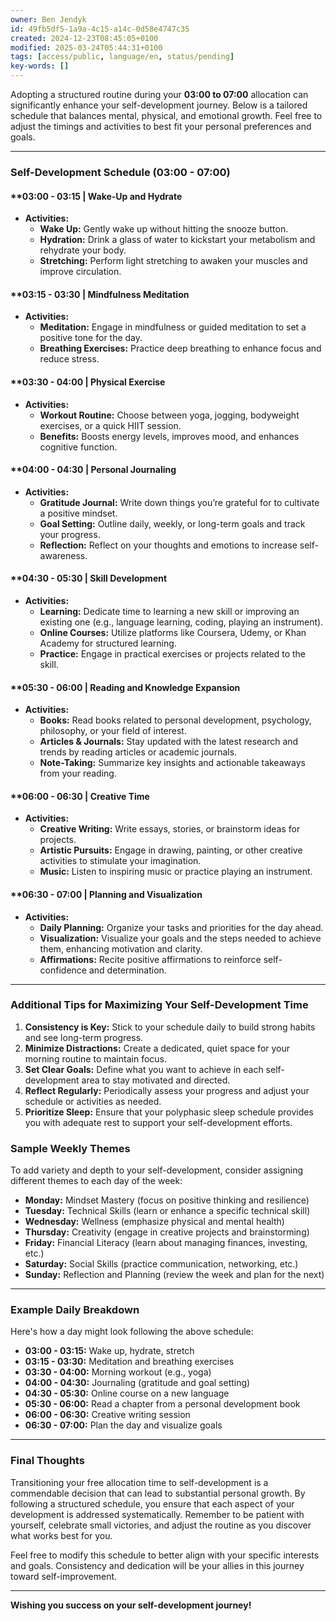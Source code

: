 ```yaml
---
owner: Ben Jendyk
id: 49fb5df5-1a9a-4c15-a14c-0d58e4747c35
created: 2024-12-23T08:45:05+0100
modified: 2025-03-24T05:44:31+0100
tags: [access/public, language/en, status/pending]
key-words: []
---
```


Adopting a structured routine during your **03:00 to 07:00** allocation can significantly enhance your self-development journey. Below is a tailored schedule that balances mental, physical, and emotional growth. Feel free to adjust the timings and activities to best fit your personal preferences and goals.

---

### **Self-Development Schedule (03:00 - 07:00)**

#### **03:00 - 03:15 | **Wake-Up and Hydrate**
- **Activities:**
  - **Wake Up:** Gently wake up without hitting the snooze button.
  - **Hydration:** Drink a glass of water to kickstart your metabolism and rehydrate your body.
  - **Stretching:** Perform light stretching to awaken your muscles and improve circulation.

#### **03:15 - 03:30 | **Mindfulness Meditation**
- **Activities:**
  - **Meditation:** Engage in mindfulness or guided meditation to set a positive tone for the day.
  - **Breathing Exercises:** Practice deep breathing to enhance focus and reduce stress.

#### **03:30 - 04:00 | **Physical Exercise**
- **Activities:**
  - **Workout Routine:** Choose between yoga, jogging, bodyweight exercises, or a quick HIIT session.
  - **Benefits:** Boosts energy levels, improves mood, and enhances cognitive function.

#### **04:00 - 04:30 | **Personal Journaling**
- **Activities:**
  - **Gratitude Journal:** Write down things you’re grateful for to cultivate a positive mindset.
  - **Goal Setting:** Outline daily, weekly, or long-term goals and track your progress.
  - **Reflection:** Reflect on your thoughts and emotions to increase self-awareness.

#### **04:30 - 05:30 | **Skill Development**
- **Activities:**
  - **Learning:** Dedicate time to learning a new skill or improving an existing one (e.g., language learning, coding, playing an instrument).
  - **Online Courses:** Utilize platforms like Coursera, Udemy, or Khan Academy for structured learning.
  - **Practice:** Engage in practical exercises or projects related to the skill.

#### **05:30 - 06:00 | **Reading and Knowledge Expansion**
- **Activities:**
  - **Books:** Read books related to personal development, psychology, philosophy, or your field of interest.
  - **Articles & Journals:** Stay updated with the latest research and trends by reading articles or academic journals.
  - **Note-Taking:** Summarize key insights and actionable takeaways from your reading.

#### **06:00 - 06:30 | **Creative Time**
- **Activities:**
  - **Creative Writing:** Write essays, stories, or brainstorm ideas for projects.
  - **Artistic Pursuits:** Engage in drawing, painting, or other creative activities to stimulate your imagination.
  - **Music:** Listen to inspiring music or practice playing an instrument.

#### **06:30 - 07:00 | **Planning and Visualization**
- **Activities:**
  - **Daily Planning:** Organize your tasks and priorities for the day ahead.
  - **Visualization:** Visualize your goals and the steps needed to achieve them, enhancing motivation and clarity.
  - **Affirmations:** Recite positive affirmations to reinforce self-confidence and determination.

---

### **Additional Tips for Maximizing Your Self-Development Time**

1. **Consistency is Key:** Stick to your schedule daily to build strong habits and see long-term progress.
2. **Minimize Distractions:** Create a dedicated, quiet space for your morning routine to maintain focus.
3. **Set Clear Goals:** Define what you want to achieve in each self-development area to stay motivated and directed.
4. **Reflect Regularly:** Periodically assess your progress and adjust your schedule or activities as needed.
5. **Prioritize Sleep:** Ensure that your polyphasic sleep schedule provides you with adequate rest to support your self-development efforts.

### **Sample Weekly Themes**

To add variety and depth to your self-development, consider assigning different themes to each day of the week:

- **Monday:** Mindset Mastery (focus on positive thinking and resilience)
- **Tuesday:** Technical Skills (learn or enhance a specific technical skill)
- **Wednesday:** Wellness (emphasize physical and mental health)
- **Thursday:** Creativity (engage in creative projects and brainstorming)
- **Friday:** Financial Literacy (learn about managing finances, investing, etc.)
- **Saturday:** Social Skills (practice communication, networking, etc.)
- **Sunday:** Reflection and Planning (review the week and plan for the next)

---

### **Example Daily Breakdown**

Here's how a day might look following the above schedule:

- **03:00 - 03:15:** Wake up, hydrate, stretch
- **03:15 - 03:30:** Meditation and breathing exercises
- **03:30 - 04:00:** Morning workout (e.g., yoga)
- **04:00 - 04:30:** Journaling (gratitude and goal setting)
- **04:30 - 05:30:** Online course on a new language
- **05:30 - 06:00:** Read a chapter from a personal development book
- **06:00 - 06:30:** Creative writing session
- **06:30 - 07:00:** Plan the day and visualize goals

---

### **Final Thoughts**

Transitioning your free allocation time to self-development is a commendable decision that can lead to substantial personal growth. By following a structured schedule, you ensure that each aspect of your development is addressed systematically. Remember to be patient with yourself, celebrate small victories, and adjust the routine as you discover what works best for you.

Feel free to modify this schedule to better align with your specific interests and goals. Consistency and dedication will be your allies in this journey toward self-improvement.

---

**Wishing you success on your self-development journey!**